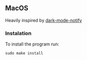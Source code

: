 ## MacOS

Heavily inspired by [dark-mode-notify](https://github.com/bouk/dark-mode-notify)

### Instalation

To install the program run:

```shell
sudo make install
```
